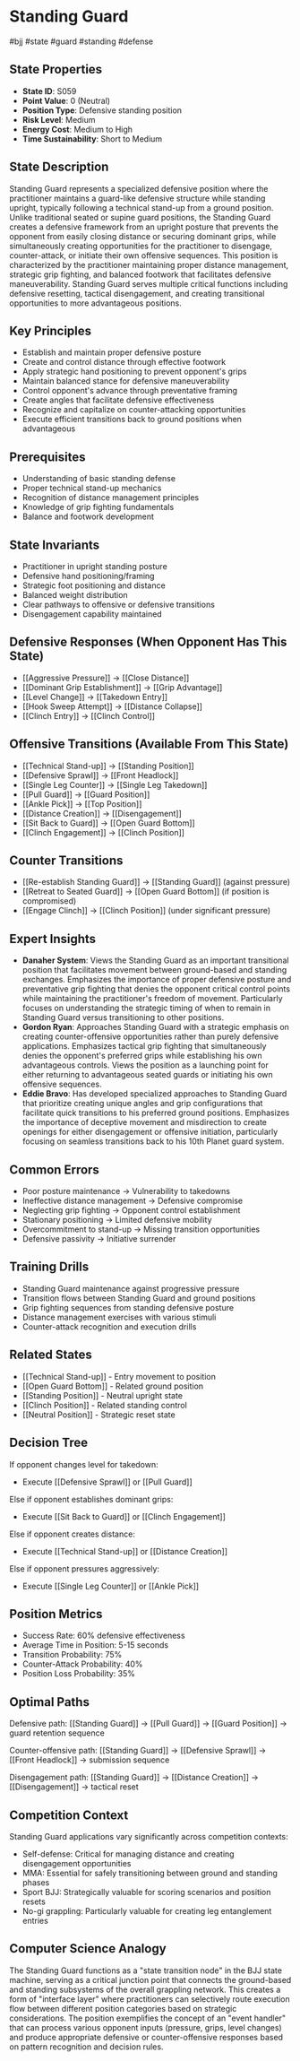 # Standing Guard
#bjj #state #guard #standing #defense

## State Properties
- **State ID**: S059
- **Point Value**: 0 (Neutral)
- **Position Type**: Defensive standing position
- **Risk Level**: Medium
- **Energy Cost**: Medium to High
- **Time Sustainability**: Short to Medium

## State Description
Standing Guard represents a specialized defensive position where the practitioner maintains a guard-like defensive structure while standing upright, typically following a technical stand-up from a ground position. Unlike traditional seated or supine guard positions, the Standing Guard creates a defensive framework from an upright posture that prevents the opponent from easily closing distance or securing dominant grips, while simultaneously creating opportunities for the practitioner to disengage, counter-attack, or initiate their own offensive sequences. This position is characterized by the practitioner maintaining proper distance management, strategic grip fighting, and balanced footwork that facilitates defensive maneuverability. Standing Guard serves multiple critical functions including defensive resetting, tactical disengagement, and creating transitional opportunities to more advantageous positions.

## Key Principles
- Establish and maintain proper defensive posture
- Create and control distance through effective footwork
- Apply strategic hand positioning to prevent opponent's grips
- Maintain balanced stance for defensive maneuverability
- Control opponent's advance through preventative framing
- Create angles that facilitate defensive effectiveness
- Recognize and capitalize on counter-attacking opportunities
- Execute efficient transitions back to ground positions when advantageous

## Prerequisites
- Understanding of basic standing defense
- Proper technical stand-up mechanics
- Recognition of distance management principles
- Knowledge of grip fighting fundamentals
- Balance and footwork development

## State Invariants
- Practitioner in upright standing posture
- Defensive hand positioning/framing
- Strategic foot positioning and distance
- Balanced weight distribution
- Clear pathways to offensive or defensive transitions
- Disengagement capability maintained

## Defensive Responses (When Opponent Has This State)
- [[Aggressive Pressure]] → [[Close Distance]]
- [[Dominant Grip Establishment]] → [[Grip Advantage]]
- [[Level Change]] → [[Takedown Entry]]
- [[Hook Sweep Attempt]] → [[Distance Collapse]]
- [[Clinch Entry]] → [[Clinch Control]]

## Offensive Transitions (Available From This State)
- [[Technical Stand-up]] → [[Standing Position]]
- [[Defensive Sprawl]] → [[Front Headlock]]
- [[Single Leg Counter]] → [[Single Leg Takedown]]
- [[Pull Guard]] → [[Guard Position]]
- [[Ankle Pick]] → [[Top Position]]
- [[Distance Creation]] → [[Disengagement]]
- [[Sit Back to Guard]] → [[Open Guard Bottom]]
- [[Clinch Engagement]] → [[Clinch Position]]

## Counter Transitions
- [[Re-establish Standing Guard]] → [[Standing Guard]] (against pressure)
- [[Retreat to Seated Guard]] → [[Open Guard Bottom]] (if position is compromised)
- [[Engage Clinch]] → [[Clinch Position]] (under significant pressure)

## Expert Insights
- **Danaher System**: Views the Standing Guard as an important transitional position that facilitates movement between ground-based and standing exchanges. Emphasizes the importance of proper defensive posture and preventative grip fighting that denies the opponent critical control points while maintaining the practitioner's freedom of movement. Particularly focuses on understanding the strategic timing of when to remain in Standing Guard versus transitioning to other positions.
- **Gordon Ryan**: Approaches Standing Guard with a strategic emphasis on creating counter-offensive opportunities rather than purely defensive applications. Emphasizes tactical grip fighting that simultaneously denies the opponent's preferred grips while establishing his own advantageous controls. Views the position as a launching point for either returning to advantageous seated guards or initiating his own offensive sequences.
- **Eddie Bravo**: Has developed specialized approaches to Standing Guard that prioritize creating unique angles and grip configurations that facilitate quick transitions to his preferred ground positions. Emphasizes the importance of deceptive movement and misdirection to create openings for either disengagement or offensive initiation, particularly focusing on seamless transitions back to his 10th Planet guard system.

## Common Errors
- Poor posture maintenance → Vulnerability to takedowns
- Ineffective distance management → Defensive compromise
- Neglecting grip fighting → Opponent control establishment
- Stationary positioning → Limited defensive mobility
- Overcommitment to stand-up → Missing transition opportunities
- Defensive passivity → Initiative surrender

## Training Drills
- Standing Guard maintenance against progressive pressure
- Transition flows between Standing Guard and ground positions
- Grip fighting sequences from standing defensive posture
- Distance management exercises with various stimuli
- Counter-attack recognition and execution drills

## Related States
- [[Technical Stand-up]] - Entry movement to position
- [[Open Guard Bottom]] - Related ground position
- [[Standing Position]] - Neutral upright state
- [[Clinch Position]] - Related standing control
- [[Neutral Position]] - Strategic reset state

## Decision Tree
If opponent changes level for takedown:
- Execute [[Defensive Sprawl]] or [[Pull Guard]]

Else if opponent establishes dominant grips:
- Execute [[Sit Back to Guard]] or [[Clinch Engagement]]

Else if opponent creates distance:
- Execute [[Technical Stand-up]] or [[Distance Creation]]

Else if opponent pressures aggressively:
- Execute [[Single Leg Counter]] or [[Ankle Pick]]

## Position Metrics
- Success Rate: 60% defensive effectiveness
- Average Time in Position: 5-15 seconds
- Transition Probability: 75%
- Counter-Attack Probability: 40%
- Position Loss Probability: 35%

## Optimal Paths
Defensive path:
[[Standing Guard]] → [[Pull Guard]] → [[Guard Position]] → guard retention sequence

Counter-offensive path:
[[Standing Guard]] → [[Defensive Sprawl]] → [[Front Headlock]] → submission sequence

Disengagement path:
[[Standing Guard]] → [[Distance Creation]] → [[Disengagement]] → tactical reset

## Competition Context
Standing Guard applications vary significantly across competition contexts:
- Self-defense: Critical for managing distance and creating disengagement opportunities
- MMA: Essential for safely transitioning between ground and standing phases
- Sport BJJ: Strategically valuable for scoring scenarios and position resets
- No-gi grappling: Particularly valuable for creating leg entanglement entries

## Computer Science Analogy
The Standing Guard functions as a "state transition node" in the BJJ state machine, serving as a critical junction point that connects the ground-based and standing subsystems of the overall grappling network. This creates a form of "interface layer" where practitioners can selectively route execution flow between different position categories based on strategic considerations. The position exemplifies the concept of an "event handler" that can process various opponent inputs (pressure, grips, level changes) and produce appropriate defensive or counter-offensive responses based on pattern recognition and decision rules.
